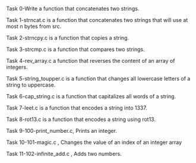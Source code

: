 Task 0-Write a function that concatenates two strings.

Task 1-strncat.c is a function that concatenates two strings that will use at most n bytes from src.

Task 2-strncpy.c is a function that copies a string.

Task 3-strcmp.c is a function that compares two strings.

Task 4-rev_array.c a function that reverses the content of an array of integers.

Task 5-string_toupper.c is a function that changes all lowercase letters of a string to uppercase.

Task 6-cap_string.c is a function that capitalizes all words of a string.

Task 7-leet.c is a function that encodes a string into 1337.

Task 8-rot13.c is a function that encodes a string using rot13.

Task 9-100-print_number.c, Prints an integer.

Task 10-101-magic.c , Changes the value of an index of an integer array

Task 11-102-infinite_add.c , Adds two numbers.
